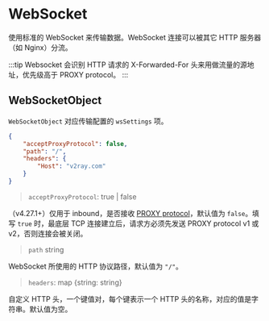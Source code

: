 # WebSocket

使用标准的 WebSocket 来传输数据。WebSocket 连接可以被其它 HTTP 服务器（如 Nginx）分流。

:::tip
Websocket 会识别 HTTP 请求的 X-Forwarded-For 头来用做流量的源地址，优先级高于 PROXY protocol。
:::

## WebSocketObject

`WebSocketObject` 对应传输配置的 `wsSettings` 项。

```json
{
    "acceptProxyProtocol": false,
    "path": "/",
    "headers": {
        "Host": "v2ray.com"
    }
}
```

> `acceptProxyProtocol`: true | false

（v4.27.1+）仅用于 inbound，是否接收 [PROXY protocol](https://www.haproxy.org/download/2.2/doc/proxy-protocol.txt)，默认值为 `false`。填写 `true` 时，最底层 TCP 连接建立后，请求方必须先发送 PROXY protocol v1 或 v2，否则连接会被关闭。

> `path` string

WebSocket 所使用的 HTTP 协议路径，默认值为 `"/"`。

> `headers`: map \{string: string\}

自定义 HTTP 头，一个键值对，每个键表示一个 HTTP 头的名称，对应的值是字符串。默认值为空。
